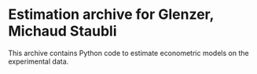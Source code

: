 # Estimation archive for Glenzer, Michaud Staubli

This archive contains Python code to estimate econometric models on the experimental data. 


